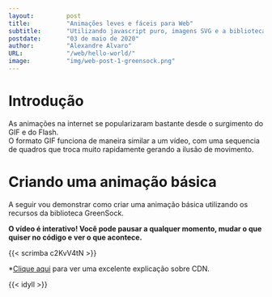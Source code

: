 ```yaml
---
layout:         post 
title:          "Animações leves e fáceis para Web"
subtitle:       "Utilizando javascript puro, imagens SVG e a biblioteca GreenSock"
postdate:       "03 de maio de 2020"
author:         "Alexandre Alvaro"
URL:            "/web/hello-world/"
image:          "img/web-post-1-greensock.png"
---
```


# Introdução
As animações na internet se popularizaram bastante desde o surgimento do GIF e do Flash.  
O formato GIF funciona de maneira similar a um vídeo, com uma sequencia de quadros que troca muito rapidamente gerando a ilusão de movimento.

# Criando uma animação básica
A seguir vou demonstrar como criar uma animação básica utilizando os recursos da biblioteca GreenSock.

**O vídeo é interativo! Você pode pausar a qualquer momento, mudar o que quiser no código e ver o que acontece.**

{{< scrimba c2KvV4tN >}}

*[Clique aqui](https://www.youtube.com/watch?v=02rvd_7HcFY) para ver uma excelente explicação sobre CDN.

{{< idyll >}}
